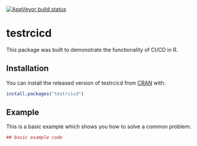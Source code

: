
<!-- README.md is generated from README.Rmd. Please edit that file -->
[![AppVeyor build status](https://ci.appveyor.com/api/projects/status/github/zekott/testrcicd?branch=master&svg=true)](https://ci.appveyor.com/project/zekott/testrcicd)

testrcicd
=========

This package was built to demonstrate the functionality of CI/CD in R.

Installation
------------

You can install the released version of testrcicd from [CRAN](https://CRAN.R-project.org) with:

``` r
install.packages("testrcicd")
```

Example
-------

This is a basic example which shows you how to solve a common problem:

``` r
## basic example code
```
